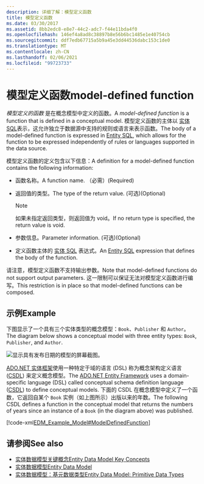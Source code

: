 ```yaml
---
description: 详细了解：模型定义函数
title: 模型定义函数
ms.date: 03/30/2017
ms.assetid: 8bb2edc8-e8e7-44c2-adc7-f44e11bda4f0
ms.openlocfilehash: 146ef4a8ad8c38897b8e56b6bc1485e1e40754cb
ms.sourcegitcommit: ddf7edb67715a5b9a45e3dd44536dabc153c1de0
ms.translationtype: MT
ms.contentlocale: zh-CN
ms.lasthandoff: 02/06/2021
ms.locfileid: "99723733"
---
```

# <a name="model-defined-function"></a><span data-ttu-id="67dee-103">模型定义函数</span><span class="sxs-lookup"><span data-stu-id="67dee-103">model-defined function</span></span>

<span data-ttu-id="67dee-104">*模型定义的函数* 是在概念模型中定义的函数。</span><span class="sxs-lookup"><span data-stu-id="67dee-104">A *model-defined function* is a function that is defined in a conceptual model.</span></span> <span data-ttu-id="67dee-105">模型定义函数的主体以 [实体 SQL](./ef/language-reference/entity-sql-language.md)表示，这允许独立于数据源中支持的规则或语言来表示函数。</span><span class="sxs-lookup"><span data-stu-id="67dee-105">The body of a model-defined function is expressed in [Entity SQL](./ef/language-reference/entity-sql-language.md), which allows for the function to be expressed independently of rules or languages supported in the data source.</span></span>  
  
 <span data-ttu-id="67dee-106">模型定义函数的定义包含以下信息：</span><span class="sxs-lookup"><span data-stu-id="67dee-106">A definition for a model-defined function contains the following information:</span></span>  
  
- <span data-ttu-id="67dee-107">函数名称。</span><span class="sxs-lookup"><span data-stu-id="67dee-107">A function name.</span></span> <span data-ttu-id="67dee-108">（必需）</span><span class="sxs-lookup"><span data-stu-id="67dee-108">(Required)</span></span>  
  
- <span data-ttu-id="67dee-109">返回值的类型。</span><span class="sxs-lookup"><span data-stu-id="67dee-109">The type of the return value.</span></span> <span data-ttu-id="67dee-110">(可选)</span><span class="sxs-lookup"><span data-stu-id="67dee-110">(Optional)</span></span>  
  
    > [!NOTE]
    > <span data-ttu-id="67dee-111">如果未指定返回类型，则返回值为 void。</span><span class="sxs-lookup"><span data-stu-id="67dee-111">If no return type is specified, the return value is void.</span></span>  
  
- <span data-ttu-id="67dee-112">参数信息。</span><span class="sxs-lookup"><span data-stu-id="67dee-112">Parameter information.</span></span> <span data-ttu-id="67dee-113">(可选)</span><span class="sxs-lookup"><span data-stu-id="67dee-113">(Optional)</span></span>  
  
- <span data-ttu-id="67dee-114">定义函数主体的 [实体 SQL](./ef/language-reference/entity-sql-language.md) 表达式。</span><span class="sxs-lookup"><span data-stu-id="67dee-114">An [Entity SQL](./ef/language-reference/entity-sql-language.md) expression that defines the body of the function.</span></span>  
  
 <span data-ttu-id="67dee-115">请注意，模型定义函数不支持输出参数。</span><span class="sxs-lookup"><span data-stu-id="67dee-115">Note that model-defined functions do not support output parameters.</span></span> <span data-ttu-id="67dee-116">这一限制可以保证无法对模型定义函数进行编写。</span><span class="sxs-lookup"><span data-stu-id="67dee-116">This restriction is in place so that model-defined functions can be composed.</span></span>  
  
## <a name="example"></a><span data-ttu-id="67dee-117">示例</span><span class="sxs-lookup"><span data-stu-id="67dee-117">Example</span></span>  

 <span data-ttu-id="67dee-118">下图显示了一个具有三个实体类型的概念模型：`Book`、`Publisher` 和 `Author`。</span><span class="sxs-lookup"><span data-stu-id="67dee-118">The diagram below shows a conceptual model with three entity types: `Book`, `Publisher`, and `Author`.</span></span>  
  
 ![显示具有发布日期的模型的屏幕截图。](./media/model-defined-function/model-published-date-three-entity-types.gif)  
  
 <span data-ttu-id="67dee-120">[ADO.NET 实体框架](./ef/index.md)使用一种特定于域的语言 (DSL) 称为概念架构定义语言 ([CSDL](/ef/ef6/modeling/designer/advanced/edmx/csdl-spec)) 来定义概念模型。</span><span class="sxs-lookup"><span data-stu-id="67dee-120">The [ADO.NET Entity Framework](./ef/index.md) uses a domain-specific language (DSL) called conceptual schema definition language ([CSDL](/ef/ef6/modeling/designer/advanced/edmx/csdl-spec)) to define conceptual models.</span></span> <span data-ttu-id="67dee-121">下面的 CSDL 在概念模型中定义了一个函数，它返回自某个 `Book` 实例（如上图所示）出版以来的年数。</span><span class="sxs-lookup"><span data-stu-id="67dee-121">The following CSDL defines a function in the conceptual model that returns the numbers of years since an instance of a `Book` (in the diagram above) was published.</span></span>  
  
 [!code-xml[EDM_Example_Model#ModelDefinedFunction](../../../../samples/snippets/xml/VS_Snippets_Data/edm_example_model/xml/books4.edmx#modeldefinedfunction)]  
  
## <a name="see-also"></a><span data-ttu-id="67dee-122">请参阅</span><span class="sxs-lookup"><span data-stu-id="67dee-122">See also</span></span>

- [<span data-ttu-id="67dee-123">实体数据模型关键概念</span><span class="sxs-lookup"><span data-stu-id="67dee-123">Entity Data Model Key Concepts</span></span>](entity-data-model-key-concepts.md)
- [<span data-ttu-id="67dee-124">实体数据模型</span><span class="sxs-lookup"><span data-stu-id="67dee-124">Entity Data Model</span></span>](entity-data-model.md)
- [<span data-ttu-id="67dee-125">实体数据模型：基元数据类型</span><span class="sxs-lookup"><span data-stu-id="67dee-125">Entity Data Model: Primitive Data Types</span></span>](entity-data-model-primitive-data-types.md)
